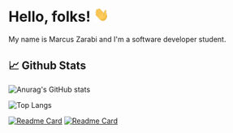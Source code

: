 # Hello, folks! <img src="https://github.com/mzarabi/mzarabi/blob/eb396b57b104dce03f501ed98d6d9cc38188e2d7/wave.gif" width="30px">

My name is Marcus Zarabi and I'm a software developer student.

## &#x1f4c8; Github Stats
![Anurag's GitHub stats](https://github-readme-stats.vercel.app/api?username=mzarabi&show_icons=true&hide=prs&theme=github_dark)

![Top Langs](https://github-readme-stats.vercel.app/api/top-langs/?username=mzarabi&layout=compact&theme=github_dark)

[![Readme Card](https://github-readme-stats.vercel.app/api/pin/?username=mzarabi&repo=Cinema-Website&theme=github_dark)](https://github.com/mzarabi/Cinema-Website)
[![Readme Card](https://github-readme-stats.vercel.app/api/pin/?username=mzarabi&repo=LibrarySystem&theme=github_dark)](https://github.com/mzarabi/LibrarySystem)

